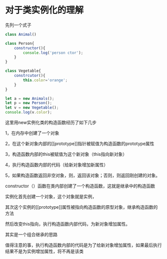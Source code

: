 # 对于类实例化的理解

先列一个式子

~~~javascript
class Animal()

class Person{
    constructor(){
        console.log('person ctor');
    }
}

class Vegetable{
    constrcutor(){
        this.color='orange';
    }
}

let a = new Animals();
let p = new Person();
let v = new Vegetable();
console.log(v.color);

~~~

这里用new实例化类的构造函数经历了如下几步

1，在内存中创建了一个对象

2，在这个新对象内部的[[prototype]]指针被赋值为构造函数的prototype属性

3，构造函数内部的this被赋值为这个新对象（this指向新对象）

4，执行构造函数内部的代码（给新对象增加新属性）

5，如果构造函数返回非空对象，则，返回该对象；否则，则返回刚创建的对象。



constructor（）函数在类内部创建了一个构造函数，这就是继承中的构造函数



实例化首先创建一个对象，这个对象就是实例，

其次这个实例的[[prototype]]属性被指向构造函数的原型对象，继承构造函数的方法

然后改变this指向，执行构造函数内部代码，为新对象增加属性。



其实是一个组合继承的思路



值得注意的事，执行构造函数内部的代码是为了给新对象增加属性，如果最后执行结果不是为实例增加属性，将不再是该类











